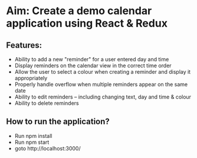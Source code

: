 # Aim: Create a demo calendar application using React & Redux

## Features:

- Ability to add a new "reminder" for a user entered day and time
- Display reminders on the calendar view in the correct time order
- Allow the user to select a colour when creating a reminder and display it appropriately
- Properly handle overflow when multiple reminders appear on the same date
- Ability to edit reminders – including changing text, day and time & colour
- Ability to delete reminders

## How to run the application?

- Run npm install
- Run npm start
- goto http://localhost:3000/
